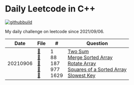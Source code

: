 # Daily Leetcode in C++
[![githubbuild](https://github.com/vNaonLu/Daily_LeetCode/actions/workflows/test.yml/badge.svg)](https://github.com/vNaonLu/Daily_LeetCode/actions) 

My daily challenge on leetcode since 2021/09/06.

|Date|File|#|Question|
|----|----|-|--------|
|20210906|[📄](https://github.com/vNaonLu/Daily_LeetCode/blob/master/src/q0088.hpp)<br>[📄](https://github.com/vNaonLu/Daily_LeetCode/blob/master/src/q0001.hpp)<br>[📄](https://github.com/vNaonLu/Daily_LeetCode/blob/master/src/q0187.hpp)<br>[📄](https://github.com/vNaonLu/Daily_LeetCode/blob/master/src/q0977.hpp)<br>[📄](https://github.com/vNaonLu/Daily_LeetCode/blob/master/src/q1629.hpp)<br>|1<br>88<br>187<br>977<br>1629|[Two Sum](https://leetcode.com/problems/two-sum/)<br>[Merge Sorted Array](https://leetcode.com/problems/merge-sorted-array/)<br>[Rotate Array](https://leetcode.com/problems/rotate-array/)<br>[Squares of a Sorted Array](https://leetcode.com/problems/squares-of-a-sorted-array/)<br>[Slowest Key](https://leetcode.com/problems/slowest-key/)|

